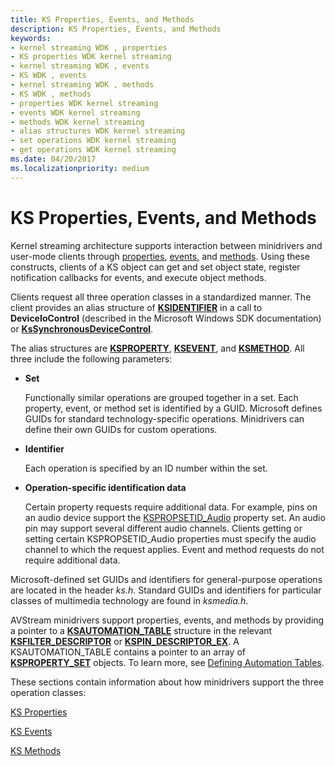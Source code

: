 ```yaml
---
title: KS Properties, Events, and Methods
description: KS Properties, Events, and Methods
keywords:
- kernel streaming WDK , properties
- KS properties WDK kernel streaming
- kernel streaming WDK , events
- KS WDK , events
- kernel streaming WDK , methods
- KS WDK , methods
- properties WDK kernel streaming
- events WDK kernel streaming
- methods WDK kernel streaming
- alias structures WDK kernel streaming
- set operations WDK kernel streaming
- get operations WDK kernel streaming
ms.date: 04/20/2017
ms.localizationpriority: medium
---
```


# KS Properties, Events, and Methods





Kernel streaming architecture supports interaction between minidrivers and user-mode clients through [properties](ks-properties.md), [events](ks-events.md), and [methods](ks-methods.md). Using these constructs, clients of a KS object can get and set object state, register notification callbacks for events, and execute object methods.

Clients request all three operation classes in a standardized manner. The client provides an alias structure of [**KSIDENTIFIER**](/windows-hardware/drivers/ddi/ks/ns-ks-ksidentifier) in a call to **DeviceIoControl** (described in the Microsoft Windows SDK documentation) or [**KsSynchronousDeviceControl**](/windows-hardware/drivers/ddi/ksproxy/nf-ksproxy-kssynchronousdevicecontrol).

The alias structures are [**KSPROPERTY**](/windows-hardware/drivers/ddi/ks/ns-ks-ksidentifier), [**KSEVENT**](/previous-versions/ff561744(v=vs.85)), and [**KSMETHOD**](/previous-versions/ff563398(v=vs.85)). All three include the following parameters:

-   **Set**

    Functionally similar operations are grouped together in a set. Each property, event, or method set is identified by a GUID. Microsoft defines GUIDs for standard technology-specific operations. Minidrivers can define their own GUIDs for custom operations.

-   **Identifier**

    Each operation is specified by an ID number within the set.

-   **Operation-specific identification data**

    Certain property requests require additional data. For example, pins on an audio device support the [KSPROPSETID\_Audio](../audio/kspropsetid-audio.md) property set. An audio pin may support several different audio channels. Clients getting or setting certain KSPROPSETID\_Audio properties must specify the audio channel to which the request applies. Event and method requests do not require additional data.

Microsoft-defined set GUIDs and identifiers for general-purpose operations are located in the header *ks.h*. Standard GUIDs and identifiers for particular classes of multimedia technology are found in *ksmedia.h*.

AVStream minidrivers support properties, events, and methods by providing a pointer to a [**KSAUTOMATION\_TABLE**](/windows-hardware/drivers/ddi/ks/ns-ks-ksautomation_table_) structure in the relevant [**KSFILTER\_DESCRIPTOR**](/windows-hardware/drivers/ddi/ks/ns-ks-_ksfilter_descriptor) or [**KSPIN\_DESCRIPTOR\_EX**](/windows-hardware/drivers/ddi/ks/ns-ks-_kspin_descriptor_ex). A KSAUTOMATION\_TABLE contains a pointer to an array of [**KSPROPERTY\_SET**](/windows-hardware/drivers/ddi/ks/ns-ks-ksproperty_set) objects. To learn more, see [Defining Automation Tables](defining-automation-tables.md).

These sections contain information about how minidrivers support the three operation classes:

[KS Properties](ks-properties.md)

[KS Events](ks-events.md)

[KS Methods](ks-methods.md)

 

